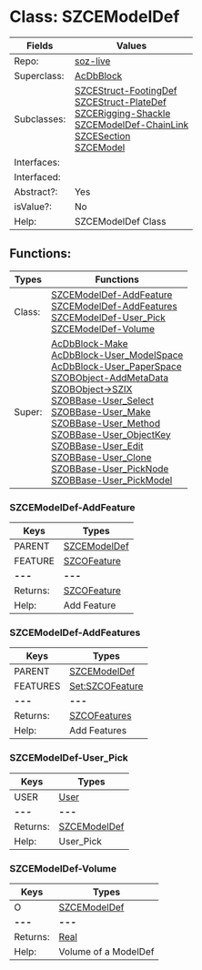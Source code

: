 
# Class:	SZCEModelDef

| Fields | Values |
| --------- | --------- |
| Repo: | [soz-live](/repos/soz-live.html) |
| Superclass: | [AcDbBlock](AcDbBlock.html) |
| Subclasses: | [SZCEStruct-FootingDef](SZCEStruct-FootingDef.html) <br> [SZCEStruct-PlateDef](SZCEStruct-PlateDef.html) <br> [SZCERigging-Shackle](SZCERigging-Shackle.html) <br> [SZCEModelDef-ChainLink](SZCEModelDef-ChainLink.html) <br> [SZCESection](SZCESection.html) <br> [SZCEModel](SZCEModel.html) |
| Interfaces: |  |
| Interfaced: |  |
| Abstract?: | Yes |
| isValue?: | No |
| Help: | SZCEModelDef Class |


## Functions:

| Types | Functions |
| --------- | --------- |
| Class: | [SZCEModelDef-AddFeature](#SZCEModelDef-AddFeature) <br> [SZCEModelDef-AddFeatures](#SZCEModelDef-AddFeatures) <br> [SZCEModelDef-User_Pick](#SZCEModelDef-User_Pick) <br> [SZCEModelDef-Volume](#SZCEModelDef-Volume) |
| Super: | [AcDbBlock-Make](AcDbBlock.html) <br> [AcDbBlock-User_ModelSpace](AcDbBlock.html) <br> [AcDbBlock-User_PaperSpace](AcDbBlock.html) <br> [SZOBObject-AddMetaData](SZOBObject.html) <br> [SZOBObject->SZIX](SZOBObject.html) <br> [SZOBBase-User_Select](SZOBBase.html) <br> [SZOBBase-User_Make](SZOBBase.html) <br> [SZOBBase-User_Method](SZOBBase.html) <br> [SZOBBase-User_ObjectKey](SZOBBase.html) <br> [SZOBBase-User_Edit](SZOBBase.html) <br> [SZOBBase-User_Clone](SZOBBase.html) <br> [SZOBBase-User_PickNode](SZOBBase.html) <br> [SZOBBase-User_PickModel](SZOBBase.html) |


### SZCEModelDef-AddFeature

| Keys | Types |
| --------- | --------- |
| PARENT | [SZCEModelDef](SZCEModelDef.html) |
| FEATURE | [SZCOFeature](SZCOFeature.html) |
| **---** | **---** |
| Returns: | [SZCOFeature](SZCOFeature.html) |
| Help: | Add Feature |

### SZCEModelDef-AddFeatures

| Keys | Types |
| --------- | --------- |
| PARENT | [SZCEModelDef](SZCEModelDef.html) |
| FEATURES | [Set:SZCOFeature](SZCOFeature.html) |
| **---** | **---** |
| Returns: | [SZCOFeatures](SZCOFeatures.html) |
| Help: | Add Features |

### SZCEModelDef-User_Pick

| Keys | Types |
| --------- | --------- |
| USER | [User](User.html) |
| **---** | **---** |
| Returns: | [SZCEModelDef](SZCEModelDef.html) |
| Help: | User_Pick |

### SZCEModelDef-Volume

| Keys | Types |
| --------- | --------- |
| O | [SZCEModelDef](SZCEModelDef.html) |
| **---** | **---** |
| Returns: | [Real](Real.html) |
| Help: | Volume of a ModelDef |

